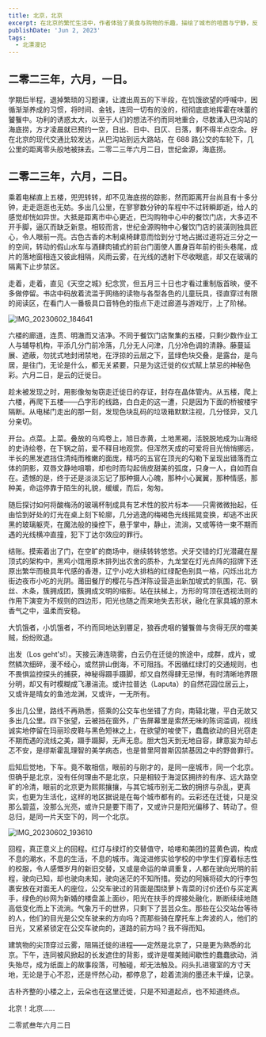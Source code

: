 ```yaml
---
title: 北京，北京
excerpt: 在北京的繁忙生活中，作者体验了美食与购物的乐趣，描绘了城市的喧嚣与宁静，反映了对生活的思考与对美的追求，最终在回归的旅途中感受到城市的真实与变化。
publishDate: 'Jun 2, 2023'
tags:
  - 北漂漫记
---
```


## 二零二三年，六月，一日。

学期后半程，退掉繁琐的习题课，让渡出周五的下半段，在饥饿欲望的呼喊中，因循渐渐养成的习惯，将时间、金钱，连同一切有的没的，彻彻底底地挥霍在味蕾的饕餮中。功利的诱惑太大，以至于人们的想法不约而同地重合，尽数涌入巴沟站的海底捞，方才凌晨就已预约一空，日出、日中、日仄、日落，剩不得半点空余。好在北京的现代交通比较发达，从巴沟站到远大路站，在 688 路公交的车轮下，几公里的距离零头般地被抹去。二零二三年六月二日，世纪金源，海底捞。

## 二零二三年，六月，二日。

乘着电梯直上五楼，兜兜转转，却不见海底捞的踪影，然而距离开台尚且有十多分钟，走走逛逛也无妨。多出几公里，在寥寥数分钟的车程中不过转瞬即逝，给人的感觉却恍如异世。大抵是距离市中心更近，巴沟购物中心中的餐饮门店，大多迈不开手脚，逼仄而缺乏新意。相较而言，世纪金源购物中心餐饮门店的装潢则独具匠心，令人眼前一亮。古色古香的木制桌椅肆意而恰到分寸地占据过道将近三分之一的空间，转动的假山水车与酒肆肉铺式的前台门面使人置身百年前的街头巷尾，成片的落地窗相连又彼此相隔，风雨云雾，在光线的透射下尽收眼底，却又在玻璃的隔离下止步禁区。

走着，走着，直见《天空之城》纪念赏，但五月三十日也才看过重制版首映，便不多做停留。书店中码放着流滥于网络的读物与各型各色的儿童玩具，径直穿过有限的阅读区，在看门人一番极具口音特色的指点下走过廊道与游戏厅，上了阶梯。

![IMG_20230602_184641](https://7391343.webp.li/inmemories/uPic/2025/02/16/IMG_20230602_184641)

六楼的廊道，连贯、明澈而又洁净。不同于餐饮门店聚集的五楼，只剩少数作业工人与辅导机构，平添几分门前冷落，几分无人问津，几分冷色调的清静。藤蔓延展、遮蔽，勿扰式地封闭禁地，在浮掠的云层之下，蓝绿色块交叠，是露台，是鸟居，是往门，无论是什么，都无关紧要，只是为这迁徙的仪式赋上禁忌的神秘色彩。六月二日，是云的迁徙日。

趁未被发现之时，用影像匆匆窃走迁徙日的存证，封存在晶体管内。从五楼，爬上六楼，再爬下五楼——凸字形的线路，白白走的这一遭，只是因为下面的桥被楼宇隔断。从电梯门走出的那一刻，发现色块乱码的垃圾箱默默注视，几分怪异，又几分亲切。

开台。点菜。上菜。叠放的乌鸡卷上，旭日赤黄，土地黑褐，活脱脱地成为山海经的史诗绘卷，在下锅之前，爱不释目地观赏。但浑然天成的可爱将目光悄悄挪远，半长的黑发遮挡住清纯而稚嫩的面庞，精巧的五官在顶光的勾勒下呈现出错落而立体的阴影，双唇文静地咀嚼，却也时而勾起俏皮甜美的弧度，只身一人，自如而自在。遗憾的是，终于还是淡淡忘记了那种摄人心魄，那种小心翼翼，那种情感，那种美，命运停靠于陌生的礼貌，缓缓，而后，匆匆。

随后探讨如何将酸梅汤的玻璃杯制成具有艺术性的胶片标本——只需微微抬起，任由恰到好处的灯光在桌上刻下轮廓，几分逃逸的梅褐色光线摇晃变换，却逃不出灰黑的玻璃躯壳，在魔法般的操控下，悬于掌中，静止，流淌，又或等待一束不期而遇的光线横冲直撞，犯下丁达尔效应的罪行。

结账。摸索着出了门，在空旷的商场中，继续转转悠悠。犬牙交错的灯光潜藏在屋顶式的架构中，黑鸡小馆用原木排列出农舍的质朴，九龙堂在灯光点阵的招牌下还原出繁华而极具年代感的香港，辽宁小吃大排档的红绿配色别具一格，闪烁出北方街边夜市小吃的光阴。莆田餐厅的樱花与西洋陈设营造出新加坡式的氛围，花、钢丝、木条，簇拥成团，簇拥成文明的缩影。站在扶梯上，方形的穹顶在透视法则的作用下演变为不规则的四边形，阳光也随之而来地失去形状，融化在家具城的原木香气之中，温柔而安稳。

大饥饿者，小饥饿者，不约而同地达到餍足，狼吞虎咽的饕餮兽与贪得无厌的噬美贼，纷纷败退。

出发（Los geht's!）。天接云涛连晓雾，白云仍在迁徙的旅途中，成群，成片，或然鳞次细碎，漫不经心，或然排山倒海，不可阻挡。不因循红绿灯的交通规则，也不畏惧监控探头的捕获，神秘得蹑手蹑脚，却又自然得肆无忌惮，有时清晰地界限分明，却又有时模糊成飞瀑湍流。或许拉普达（Laputa）的自然花园位居云上，又或许是晴女的鱼池龙渊，又或许，一无所有。

多出几公里，路线不再熟悉，搭乘的公交车也坐错了方向，南辕北辙，平白无故又多出几公里。四下张望，云被挡在窗外，广告屏幕里是索然无味的陈词滥调，视线诚实地停留在玛丽珍皮鞋与黑色短袜之上，在欲望的唆使下，蠢蠢欲动的目光窃走不期而遇的流线之美，蹑手蹑脚，无声无息。胆大包天到无地自容，肆意妄为却忐忑不安，是缪斯霍乱理智的美学病态，也是普里阿普斯囚禁基因之中的野兽罪行。

后知后觉地，下车。竟不敢相信，眼前的与刚才的，是同一座城市，同一个北京。但确乎是北京，没有任何理由不是北京，只是相较于海淀区拥挤的有序、远大路空旷的冷清，眼前的北京更为熙熙攘攘，与其它城市别无二致的拥挤与杂乱，更真实，也更为生活化，这样的地区据说是在每个城市都有的。云彩还在迁徙，只是没那么碧蓝，没那么光亮，或许只是要下雨了，又或许只是阳光偏移了、转动了。但总归，是同一片天空下的，同一个北京。

![IMG_20230602_193610](https://7391343.webp.li/inmemories/uPic/2025/02/16/IMG_20230602_193610)

回程，真正意义上的回程。红灯与绿灯的交替值守，哈喽和美团的蓝黄色调，构成不息的潮水，不息的生活，不息的城市。海淀进修实验学校的中学生们穿着标志性的校服，令人感慨岁月的新旧交替，又或是命运的单调重复，人都在驶向光明的前程，驶向已知，却也驶向未知，驶向迷茫的不知所措。旁边的阿姨将硕大的行李包裹安放在对面无人的座位，公交车驶过的背面是围绕萝卜青菜的讨价还价与买定离手，绿色的纱网为新婚的楼盘盖上面纱，阳光在扶手的焊接处融化，断断续续地随高低变化而上下流淌。气象万千的世界，只剩下了芸芸众生。那些在公交站台等待的人，他们的目光是公交车驶来的方向吗？而那些骑在摩托车上奔波的人，他们的目光，又紧紧锁定在公交车驶向的，道路的前方吗？我不得而知。

建筑物的尖顶穿过云雾，阻隔迁徙的进程——定然是北京了，只是更为熟悉的北京。下午，连同被风掀起的长发遮住的背影，或许是噬美贼间歇性的蠢蠢欲动，消失殆尽，成为纸面上的故事段落，可触碰，却无法触及。闷头扎进寝室的方寸天地，无论是于心不忍，还是怦然心动，都停息了，趁着流淌的墨还未干燥，记录。

古朴齐整的小楼之上，云朵也在这里迁徙，只是不知道起点，也不知道终点。

北京！北京……

二零贰叁年六月二日
